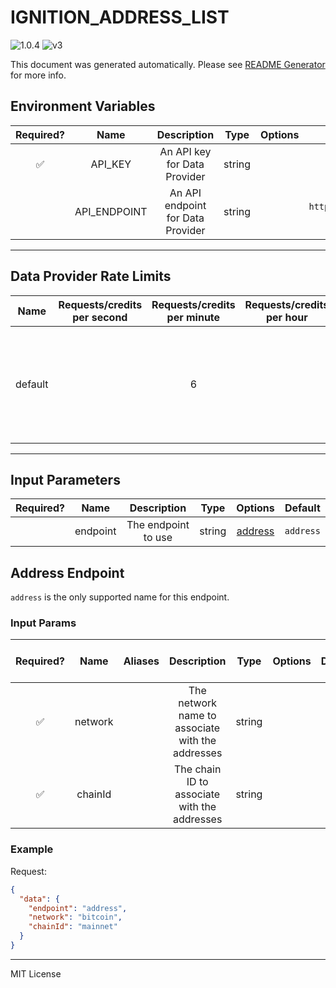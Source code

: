 # IGNITION_ADDRESS_LIST

![1.0.4](https://img.shields.io/github/package-json/v/smartcontractkit/external-adapters-js?filename=packages/sources/ignition-address-list/package.json) ![v3](https://img.shields.io/badge/framework%20version-v3-blueviolet)

This document was generated automatically. Please see [README Generator](../../scripts#readme-generator) for more info.

## Environment Variables

| Required? |     Name     |            Description            |  Type  | Options |                                 Default                                 |
| :-------: | :----------: | :-------------------------------: | :----: | :-----: | :---------------------------------------------------------------------: |
|    ✅     |   API_KEY    |   An API key for Data Provider    | string |         |                                                                         |
|           | API_ENDPOINT | An API endpoint for Data Provider | string |         | `https://fbtc.phalcon.blocksec.com/api/v1/extension/fbtc-reserved-addr` |

---

## Data Provider Rate Limits

|  Name   | Requests/credits per second | Requests/credits per minute | Requests/credits per hour |                              Note                              |
| :-----: | :-------------------------: | :-------------------------: | :-----------------------: | :------------------------------------------------------------: |
| default |                             |              6              |                           | The same IP address can only send one request within 5 seconds |

---

## Input Parameters

| Required? |   Name   |     Description     |  Type  |           Options            |  Default  |
| :-------: | :------: | :-----------------: | :----: | :--------------------------: | :-------: |
|           | endpoint | The endpoint to use | string | [address](#address-endpoint) | `address` |

## Address Endpoint

`address` is the only supported name for this endpoint.

### Input Params

| Required? |  Name   | Aliases |                   Description                    |  Type  | Options | Default | Depends On | Not Valid With |
| :-------: | :-----: | :-----: | :----------------------------------------------: | :----: | :-----: | :-----: | :--------: | :------------: |
|    ✅     | network |         | The network name to associate with the addresses | string |         |         |            |                |
|    ✅     | chainId |         |   The chain ID to associate with the addresses   | string |         |         |            |                |

### Example

Request:

```json
{
  "data": {
    "endpoint": "address",
    "network": "bitcoin",
    "chainId": "mainnet"
  }
}
```

---

MIT License
